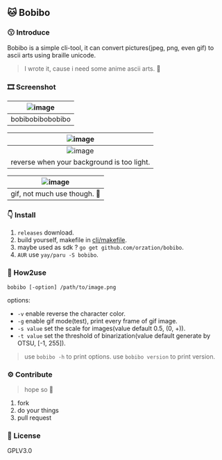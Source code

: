 ## 🐱 Bobibo

### 😗 Introduce

Bobibo is a simple cli-tool, it can convert pictures(jpeg, png, even gif) to ascii arts using
braille unicode.

> I wrote it, cause i need some anime ascii arts. 💩

### 🎞️ Screenshot

| ![image](https://user-images.githubusercontent.com/94043894/223673376-f67f030c-305f-4dd1-beee-301a8da79b5d.png) |
| :-------------------------------------------------------------------------------------------------------------: |
|                                                bobibobibobobibo                                                 |

| ![image](https://user-images.githubusercontent.com/94043894/223674513-ed33023d-9181-4fe6-bf7e-cd059bfd0ba3.png) |
| :-------------------------------------------------------------------------------------------------------------: |
| ![image](https://user-images.githubusercontent.com/94043894/223675190-ecbd20a6-cf49-40a0-a36d-d7bf6b0a75ff.png) |
|                                   reverse when your background is too light.                                    |

| ![image](https://user-images.githubusercontent.com/94043894/236626257-7fb68cf0-89e7-4230-885f-f6f62b95490b.gif) |
| :-------------------------------------------------------------------------------------------------------------: |
|                                          gif, not much use though. 💩                                           |

### 👇 Install

1. `releases` download.
2. build yourself, makefile in [cli/makefile](cli/makefile).
3. maybe used as sdk ? `go get github.com/orzation/bobibo`.
4. `AUR` use `yay/paru -S bobibo`.

### 🍰 How2use

`bobibo [-option] /path/to/image.png `

options:

- `-v` enable reverse the character color.
- `-g` enable gif mode(test), print every frame of gif image.
- `-s value` set the scale for images(value default 0.5, (0, +)).
- `-t value` set the threshold of binarization(value default generate by OTSU, [-1, 255]).

> use `bobibo -h` to print options.
> use `bobibo version` to print version.

### ⚙️ Contribute

> hope so 💩

1. fork
2. do your things
3. pull request

### 📄 License

GPLV3.0
